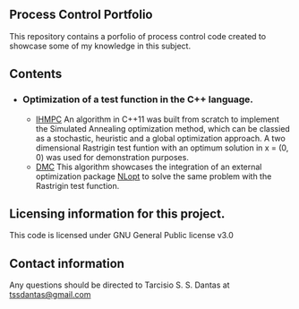 ## Process Control Portfolio

This repository contains a porfolio of process control code created to showcase some of my knowledge in this subject.

## Contents
- ### Optimization of a test function in the C++ language.
    -  [IHMPC](https://github.com/tssdantas/Process_Control_Portfolio/tree/main/IHMPC) An algorithm in C++11 was built from scratch to implement the Simulated Annealing optimization method, which can be classied as a stochastic, heuristic and a global optimization approach. A two dimensional Rastrigin test funtion with an optimum solution in x = (0, 0) was used for demonstration purposes. 
    -  [DMC](https://github.com/tssdantas/Process_Control_Portfolio/tree/main/DMC) This algorithm showcases the integration of an external optimization package [NLopt](https://nlopt.readthedocs.io/en/latest/) to solve the same problem with the Rastrigin test function.
             
## Licensing information for this project.

This code is licensed under GNU General Public license v3.0

## Contact information

Any questions should be directed to Tarcisio S. S. Dantas at tssdantas@gmail.com
